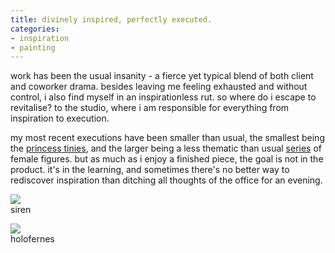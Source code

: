 ```yaml
---
title: divinely inspired, perfectly executed.
categories:
- inspiration
- painting
---
```


work has been the usual insanity - a fierce yet typical blend of both client and coworker drama. besides leaving me feeling exhausted and without control, i also find myself in an inspirationless rut. so where do i escape to revitalise? to the studio, where i am responsible for everything from inspiration to execution.

my most recent executions have been smaller than usual, the smallest being the [princess tinies](http://flickr.com/photos/alwaysayingoodbye/2297701552/in/set-72157600597618088/), and the larger being a less thematic than usual [series](http://www.flickr.com/photos/alwaysayingoodbye/2294797833/in/set-72157600597618088/) of female figures. but as much as i enjoy a finished piece, the goal is not in the product. it's in the learning, and sometimes there's no better way to rediscover inspiration than ditching all thoughts of the office for an evening.

![](http://farm4.static.flickr.com/3094/2297701720_779fecf758.jpg?v=0)  
siren  
  


![](http://farm4.static.flickr.com/3177/2296907309_55b99a2526.jpg?v=0)  
holofernes
